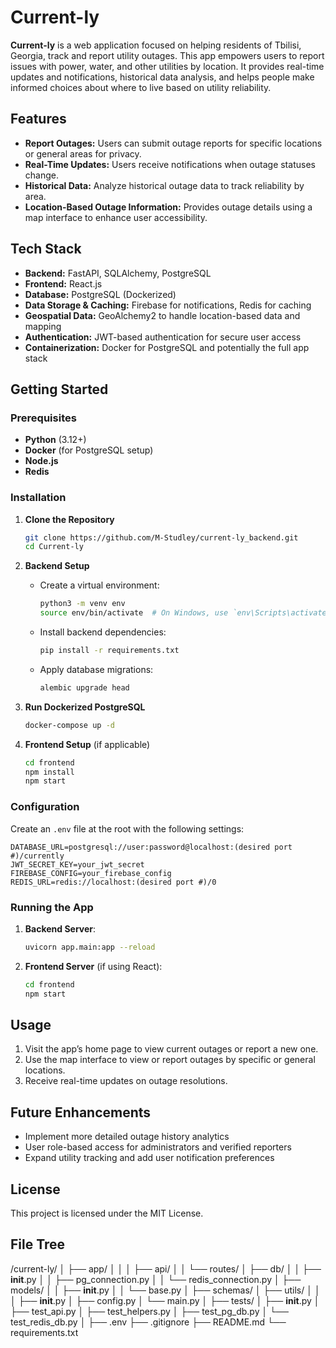 # Current-ly

**Current-ly** is a web application focused on helping residents of Tbilisi, Georgia, track and report utility outages.
This app empowers users to report issues with power, water, and other utilities by location. It provides real-time
updates and notifications, historical data analysis, and helps people make informed choices about where to live based on
utility reliability.

## Features

- **Report Outages:** Users can submit outage reports for specific locations or general areas for privacy.
- **Real-Time Updates:** Users receive notifications when outage statuses change.
- **Historical Data:** Analyze historical outage data to track reliability by area.
- **Location-Based Outage Information:** Provides outage details using a map interface to enhance user accessibility.

## Tech Stack

- **Backend:** FastAPI, SQLAlchemy, PostgreSQL
- **Frontend:** React.js
- **Database:** PostgreSQL (Dockerized)
- **Data Storage & Caching:** Firebase for notifications, Redis for caching
- **Geospatial Data:** GeoAlchemy2 to handle location-based data and mapping
- **Authentication:** JWT-based authentication for secure user access
- **Containerization:** Docker for PostgreSQL and potentially the full app stack

## Getting Started

### Prerequisites

- **Python** (3.12+)
- **Docker** (for PostgreSQL setup)
- **Node.js**
- **Redis**

### Installation

1. **Clone the Repository**
   ```bash
   git clone https://github.com/M-Studley/current-ly_backend.git
   cd Current-ly
   ```

2. **Backend Setup**
    - Create a virtual environment:
      ```bash
      python3 -m venv env
      source env/bin/activate  # On Windows, use `env\Scripts\activate`
      ```
    - Install backend dependencies:
      ```bash
      pip install -r requirements.txt
      ```
    - Apply database migrations:
      ```bash
      alembic upgrade head
      ```

3. **Run Dockerized PostgreSQL**
   ```bash
   docker-compose up -d
   ```

4. **Frontend Setup** (if applicable)
   ```bash
   cd frontend
   npm install
   npm start
   ```

### Configuration

Create an `.env` file at the root with the following settings:

```env
DATABASE_URL=postgresql://user:password@localhost:(desired port #)/currently
JWT_SECRET_KEY=your_jwt_secret
FIREBASE_CONFIG=your_firebase_config
REDIS_URL=redis://localhost:(desired port #)/0
```

### Running the App

1. **Backend Server**:
   ```bash
   uvicorn app.main:app --reload
   ```

2. **Frontend Server** (if using React):
   ```bash
   cd frontend
   npm start
   ```

## Usage

1. Visit the app’s home page to view current outages or report a new one.
2. Use the map interface to view or report outages by specific or general locations.
3. Receive real-time updates on outage resolutions.

## Future Enhancements

- Implement more detailed outage history analytics
- User role-based access for administrators and verified reporters
- Expand utility tracking and add user notification preferences

## License

This project is licensed under the MIT License.

## File Tree

/current-ly/
│
├── app/
│ │
│ ├── api/
│ │ └── routes/
│ ├── db/
│ │ ├── __init__.py
│ │ ├── pg_connection.py
│ │ └── redis_connection.py
│ ├── models/
│ │ ├── __init__.py
│ │ └── base.py
│ ├── schemas/
│ ├── utils/
│ │
│ ├── __init__.py
│ ├── config.py
│ └── main.py
│
├── tests/
│ ├── __init__.py
│ ├── test_api.py
│ ├── test_helpers.py
│ ├── test_pg_db.py
│ └── test_redis_db.py
│
├── .env
├── .gitignore
├── README.md
└── requirements.txt
